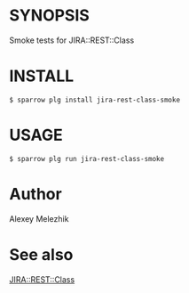 # SYNOPSIS

Smoke tests for JIRA::REST::Class

# INSTALL

    $ sparrow plg install jira-rest-class-smoke

# USAGE

    $ sparrow plg run jira-rest-class-smoke

# Author

Alexey Melezhik

# See also 

[JIRA::REST::Class](https://metacpan.org/pod/JIRA-REST-Class)
